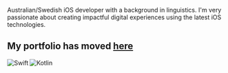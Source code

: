 
Australian/Swedish iOS developer with a background in linguistics. I'm very passionate about creating impactful digital experiences using the latest iOS technologies.

## My portfolio has moved [here](https://yager-j.github.io/portfolio/)

<div>
  <img align="left" alt="Swift" src="https://img.shields.io/badge/Swift-F05138.svg?style=for-the-badge&logo=Swift&logoColor=white"/>
  <img align="left" alt="Kotlin" src="https://img.shields.io/badge/Kotlin-7F52FF.svg?style=for-the-badge&logo=Kotlin&logoColor=white"/>
</div>


